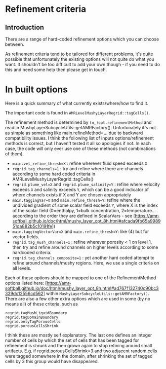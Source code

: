 # Refinement criteria

## Introduction
There are a range of hard-coded refinement options which you can choose between. 

As refinement criteria tend to be tailored for different problems, it's quite possible that unfortunately the existing options will not quite do what you want. It shouldn't be too difficult to add your own though - if you need to do this and need some help then please get in touch.

# In built options
Here is a quick summary of what currently exists/where/how to find it.

The important code is found in `AMRLevelMushyLayerRegrid::tagCells()`. 

The refinement method is determined by `(m_)opt.refinementMethod` and read in MushyLayerSubcycleUtils::getAMRFactory(). Unfortunately it's not as simple as something like main.refineMethod=... due to backward compatibility issues. I think the following list of inputs options/refinement methods is correct, but I haven't tested it all so apologies if not. In each case, the code will only ever use one of these methods (not combinations of them).

* `main.vel_refine_thresh=X` : refine wherever fluid speed exceeds `X`
* `regrid.tag_channels=1` : try and refine where there are channels according to some hard coded criteria in AMRLevelMushyLayerRegrid::tagCells()
* `regrid.plume_vel=X` and `regrid.plume_salinity=Y` : refine where velocity exceeds `X` and salinity exceeds `Y`, which can be a good indicator of where channels exists if X and Y are chosen appropriately
* `main.taggingVar=X` and `main.refine_thresh=Y`: refine where the undivided gradient of some scalar field exceeds `Y`, where X is the index of the scalar field (0=enthalpy, 1=bulk concentration, 2=temperature... according to the order they are defined in ScalarVars - see [https://amr-softball.github.io/doc/html/mushy_layer_opt_8h.html#afcada9fb65a998951da882b5c10191fe])
* `main.taggingVectorVar=X` and `main.refine_thresh=Y`: like (4) but for vector fields.
* `regrid.tag_mush_channels=1` : refine wherever porosity < 1 on level 1, then try and refine around channels on higher levels according to some hardcoded criteria.
* `regrid.tag_channels_composite=1` : yet another hard coded attempt to refine around channels/mushy regions. Here, we use a single criteria on all levels. 

Each of these options should be mapped to one of the RefinementMethod options listed here: [https://amr-softball.github.io/doc/html/mushy_layer_opt_8h.html#ad767f132740c90bc3329dc12556cd562] within `MushyLayerSubcycleUtils::getAMRFactory()`. There are also a few other extra options which are used in some (by no means all) of these criteria, such as

``` 
regrid.tagMushLiquidBoundary
regrid.tagDomainBoundary
regrid.onlyTagPorousCells
regrid.porousCellsShrink
```

I think these are mostly self explanatory. The last one defines an integer number of cells by which the set of cells that has been tagged for refinement is shrunk and then grown again to stop refining around small artifacts. E.g. if regrid.porousCellsShrink=3 and two adjacent random cells were tagged somewhere in the domain, after shrinking the set of tagged cells by 3 this group would have disappeared. 
